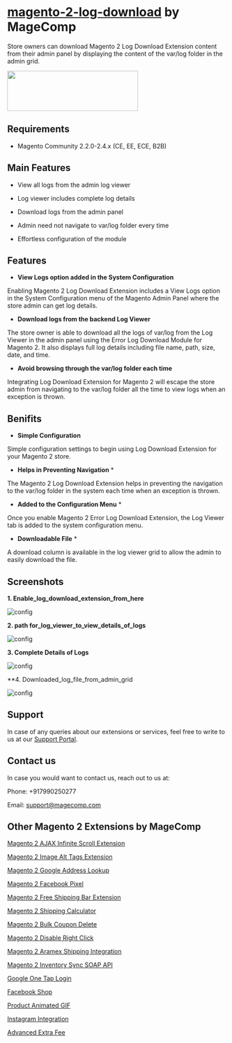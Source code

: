 # [magento-2-log-download](https://magecomp.com/magento-2-log-download.html) by MageComp

Store owners can download Magento 2 Log Download Extension content from their admin panel by displaying the content of the var/log folder in the admin grid.

<a href="https://magecomp.com/magento-2-log-download.html"><img width="300" height="92" src="https://magecomp.com/media/button.webp"></a>


## Requirements
* Magento Community 2.2.0-2.4.x (CE, EE, ECE, B2B)

## Main Features

* View all logs from the admin log viewer

* Log viewer includes complete log details

* Download logs from the admin panel

* Admin need not navigate to var/log folder every time

* Effortless configuration of the module

## Features

* **View Logs option added in the System Configuration**

Enabling Magento 2 Log Download Extension includes a View Logs option in the System Configuration menu of the Magento Admin Panel where the store admin can get log details.

* **Download logs from the backend Log Viewer**

The store owner is able to download all the logs of var/log from the Log Viewer in the admin panel using the Error Log Download Module for Magento 2. It also displays full log details including file name, path, size, date, and time.

* **Avoid browsing through the var/log folder each time**

Integrating Log Download Extension for Magento 2 will escape the store admin from navigating to the var/log folder all the time to view logs when an exception is thrown.

## Benifits

* **Simple Configuration**

Simple configuration settings to begin using Log Download Extension for your Magento 2 store.

* **Helps in Preventing Navigation** *

The Magento 2 Log Download Extension helps in preventing the navigation to the var/log folder in the system each time when an exception is thrown.

* **Added to the Configuration Menu** *

Once you enable Magento 2 Error Log Download Extension, the Log Viewer tab is added to the system configuration menu.

* **Downloadable File** *

A download column is available in the log viewer grid to allow the admin to easily download the file.

## Screenshots

**1. Enable_log_download_extension_from_here** 

![config](https://magecomp.com/media/catalog/product/cache/19b10369fecc27f1a40729d1b5b60dea/1/_/1._enable_log_download_extension_from_here_1.webp)

**2. path for_log_viewer_to_view_details_of_logs**

![config](https://magecomp.com/media/catalog/product/cache/19b10369fecc27f1a40729d1b5b60dea/2/_/2._path_for_log_viewer_to_view_details_of_logs_1.webp)

**3. Complete Details of Logs**

![config](https://magecomp.com/media/catalog/product/cache/19b10369fecc27f1a40729d1b5b60dea/3/_/3._view_complete_details_of_all_logs_and_download_them_from_admin_panel_1.webp)

**4. Downloaded_log_file_from_admin_grid

![config](https://magecomp.com/media/catalog/product/cache/19b10369fecc27f1a40729d1b5b60dea/4/_/4._downloaded_log_file_from_admin_grid_1.webp)

## Support

In case of any queries about our extensions or services, feel free to write to us at our [Support Portal](https://magecomp.com/support/).

## Contact us

In case you would want to contact us, reach out to us at:

Phone: +917990250277

Email: [support@magecomp.com](mailto:support@magecomp.com)

## Other Magento 2 Extensions by MageComp

[Magento 2 AJAX Infinite Scroll Extension](https://magecomp.com/magento-2-ajax-infinite-scroll.html)

[Magento 2 Image Alt Tags Extension](https://magecomp.com/magento-2-image-alt-tags.html)

[Magento 2 Google Address Lookup](https://magecomp.com/magento-2-google-address-lookup.html)

[Magento 2 Facebook Pixel](https://magecomp.com/magento-2-facebook-pixel.html)

[Magento 2 Free Shipping Bar Extension](https://magecomp.com/magento-2-free-shipping-bar.html)

[Magento 2 Shipping Calculator](https://magecomp.com/magento-2-shipping-calculator.html)

[Magento 2 Bulk Coupon Delete](https://magecomp.com/magento-2-bulk-coupon-delete.html)

[Magento 2 Disable Right Click](https://magecomp.com/magento-2-disable-right-click.html)

[Magento 2 Aramex Shipping Integration](https://magecomp.com/magento-2-aramex-shipping-integration.html)

[Magento 2 Inventory Sync SOAP API](https://magecomp.com/magento-2-inventory-sync-soap-api.html)

[Google One Tap Login](https://marketplace.magento.com/magecomp-magento-2-google-one-tap-login.html)

[Facebook Shop](https://marketplace.magento.com/magecomp-magento-2-facebook-shop.html)

[Product Animated GIF](https://marketplace.magento.com/magecomp-magento-2-product-animated-gif.html)

[Instagram Integration](https://marketplace.magento.com/magecomp-magento-2-instagram-integration.html)

[Advanced Extra Fee](https://marketplace.magento.com/magecomp-magento-2-advanced-extra-fee.html)
